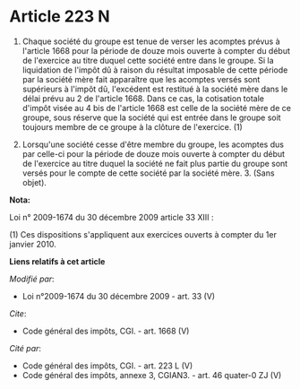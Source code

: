 # Article 223 N

1. Chaque société du groupe est tenue de verser les acomptes prévus à l'article 1668 pour la période de douze mois ouverte à
compter du début de l'exercice au titre duquel cette société entre dans le groupe. Si la liquidation de l'impôt dû à raison
du résultat imposable de cette période par la société mère fait apparaître que les acomptes versés sont supérieurs à l'impôt
dû, l'excédent est restitué à la société mère dans le délai prévu au 2 de l'article 1668. Dans ce cas, la cotisation totale
d'impôt visée au 4 bis de l'article 1668 est celle de la société mère de ce groupe, sous réserve que la société qui est
entrée dans le groupe soit toujours membre de ce groupe à la clôture de l'exercice. (1) 

2. Lorsqu'une société cesse d'être membre du groupe, les acomptes dus par celle-ci pour la période de douze mois ouverte à
compter du début de l'exercice au titre duquel la société ne fait plus partie du groupe sont versés pour le compte de cette
société par la société mère. 3. (Sans objet).

**Nota:**

Loi n° 2009-1674 du 30 décembre 2009 article 33 XIII : 

(1) Ces dispositions s'appliquent aux exercices ouverts à compter du 1er janvier 2010.

**Liens relatifs à cet article**

_Modifié par_:

  - Loi n°2009-1674 du 30 décembre 2009 - art. 33 (V)

_Cite_:

  - Code général des impôts, CGI. - art. 1668 (V)

_Cité par_:

  - Code général des impôts, CGI. - art. 223 L (V)
  - Code général des impôts, annexe 3, CGIAN3. - art. 46 quater-0 ZJ (V)

